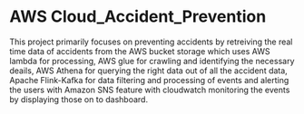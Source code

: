 # AWS Cloud_Accident_Prevention

This project primarily focuses on preventing accidents by retreiving the real time data of accidents from the AWS bucket storage which uses AWS lambda for processing, AWS glue for crawling and identifying the necessary deails, AWS Athena for querying the right data out of all the accident data, Apache Flink-Kafka for data filtering and processing of events and alerting the users with Amazon SNS feature with cloudwatch monitoring the events by displaying those on to dashboard. 
